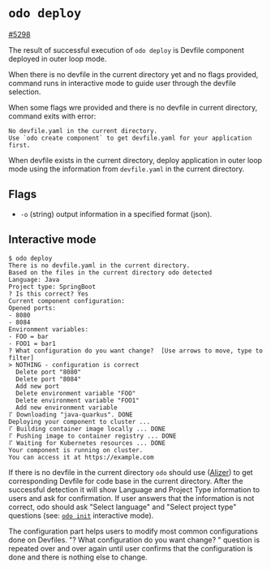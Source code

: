 # `odo deploy`

[#5298](https://github.com/redhat-developer/odo/issues/5298)

The result of successful execution of `odo deploy` is Devfile component deployed in outer loop mode.

When there is no devfile in the current directory yet and no flags provided, command runs in  interactive mode to guide user through the devfile selection.

When some flags wre provided and there is no devfile in current directory, command exits with error:
```
No devfile.yaml in the current directory.
Use `odo create component` to get devfile.yaml for your application first.
```

When devfile exists in the current directory, deploy application in outer loop mode using the information from `devfile.yaml` in the current directory.

## Flags

- `-o` (string) output information in a specified format (json).

## Interactive mode
```
$ odo deploy
There is no devfile.yaml in the current directory.
Based on the files in the current directory odo detected
Language: Java
Project type: SpringBoot
? Is this correct? Yes
Current component configuration:
Opened ports:
- 8080
- 8084
Environment variables:
- FOO = bar
- FOO1 = bar1
? What configuration do you want change?  [Use arrows to move, type to filter]
> NOTHING - configuration is correct
  Delete port "8080"
  Delete port "8084"
  Add new port
  Delete environment variable "FOO"
  Delete environment variable "FOO1"
  Add new environment variable
⠏ Downloading "java-quarkus". DONE
Deploying your component to cluster ...
⠏ Building container image locally ... DONE
⠏ Pushing image to container registry ... DONE
⠏ Waiting for Kubernetes resources ... DONE
Your component is running on cluster.
You can access it at https://example.com
```

If there is no devfile in the current directory `odo` should use ([Alizer](https://github.com/redhat-developer/alizer/pull/55/)) to get corresponding Devfile for code base in the current directory.
After the successful detection it will show  Language and Project Type information to users and ask for confirmation.
If user answers that the information is not correct, odo should ask "Select language" and "Select project type" questions (see: [`odo init`](odo-init.md) interactive mode).

The configuration part helps users to modify most common configurations done on Devfiles.
"? What configuration do you want change? " question is repeated over and over again until user confirms that the configuration is done and there is nothing else to change.

